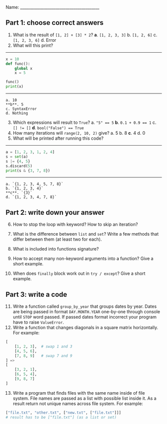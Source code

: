 Name: \_\_\_\_\_\_\_\_\_\_\_\_\_\_\_\_\_\_\_\_\_\_\_\_\_\_\_\_\_\_\_\_\_\_\_\_\_\_\_\_
## Part 1: choose correct answers
1. What is the result of `[1, 2] + [3] * 2`?
	**a**. `[1, 2, 3, 3]`
	b. `[1, 2, 6]`
	c. `[1, 2, 3, 6]`
	d. Error
2. What will this print?
***
```python
x = 10
def func():
	global x
	x = 5

func()
print(x)
```
***
	a. 10
	**b**. 5
	c. SyntaxError
	d. Nothing
3. Which expressions will result to `True`?
	a. `"5" == 5`
	**b**. `0.1 + 0.9 == 1`
	c. `[] != []`
	**d**. `bool("False") == True`
4. How many iterations will `range(2, 10, 2)` give?
	a. 5
	b. 8
	**c**. 4
	d. 0
5. What will be printed after running this code?
***
```python
a = [1, 2, 3, 1, 2, 4]
s = set(a)
s |= {4, 5}
s.discard(5)
print(s & {3, 7, 8})
```
***
	a. `{1, 2, 3, 4, 5, 7, 8}`
	b. `{1, 2, 3, 4}`
	**c**. `{3}`
	d. `{1, 2, 3, 4, 7, 8}`
## Part 2: write down your answer
6. How to stop the loop with keyword? How to skip an iteration?


7. What is the difference between `list` and `set`? Write a few methods that differ between them (at least two for each).


8. What is included into functions signature?


9. How to accept many non-keyword arguments into a function? Give a short example.


10. When does `finally` block work out in `try / except`? Give a short example.
## Part 3: write a code
11. Write a function called `group_by_year` that groups dates by year.
    Dates are being passed in format `DAY.MONTH.YEAR` one-by-one through console until `STOP` word passed.
    If passed dates format incorrect your program have to raise `ValueError`.
12. Write a function that changes diagonals in a square matrix horizontally.
    For example:
```python
[
	[1, 2, 3],  # swap 1 and 3
	[4, 5, 6],
	[7, 8, 9]   # swap 7 and 9
] =>
[
	[3, 2, 1],
	[6, 5, 4],
	[9, 8, 7]
]
```
13. Write a program that finds files with the same name inside of file system.
    File names are passed as a list with possible list inside it. As a result return not unique names across file system.
    For example:
```python
["file.txt", "other.txt", ["new.txt", ["file.txt"]]]
# result has to be ["file.txt"] (as a list or set)
```